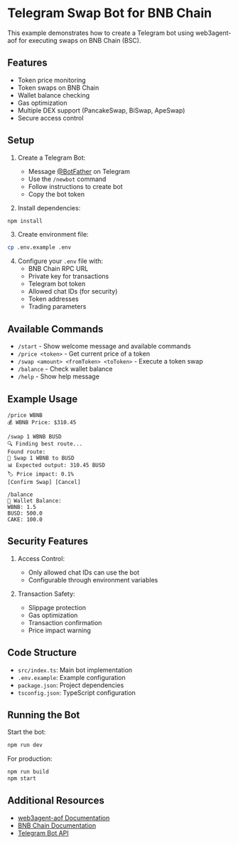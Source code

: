 # Telegram Swap Bot for BNB Chain

This example demonstrates how to create a Telegram bot using web3agent-aof for executing swaps on BNB Chain (BSC).

## Features

- Token price monitoring
- Token swaps on BNB Chain
- Wallet balance checking
- Gas optimization
- Multiple DEX support (PancakeSwap, BiSwap, ApeSwap)
- Secure access control

## Setup

1. Create a Telegram Bot:
   - Message [@BotFather](https://t.me/BotFather) on Telegram
   - Use the `/newbot` command
   - Follow instructions to create bot
   - Copy the bot token

2. Install dependencies:
```bash
npm install
```

3. Create environment file:
```bash
cp .env.example .env
```

4. Configure your `.env` file with:
   - BNB Chain RPC URL
   - Private key for transactions
   - Telegram bot token
   - Allowed chat IDs (for security)
   - Token addresses
   - Trading parameters

## Available Commands

- `/start` - Show welcome message and available commands
- `/price <token>` - Get current price of a token
- `/swap <amount> <fromToken> <toToken>` - Execute a token swap
- `/balance` - Check wallet balance
- `/help` - Show help message

## Example Usage

```
/price WBNB
💰 WBNB Price: $310.45

/swap 1 WBNB BUSD
🔍 Finding best route...
Found route:
💱 Swap 1 WBNB to BUSD
📊 Expected output: 310.45 BUSD
🏷️ Price impact: 0.1%
[Confirm Swap] [Cancel]

/balance
💼 Wallet Balance:
WBNB: 1.5
BUSD: 500.0
CAKE: 100.0
```

## Security Features

1. Access Control:
   - Only allowed chat IDs can use the bot
   - Configurable through environment variables

2. Transaction Safety:
   - Slippage protection
   - Gas optimization
   - Transaction confirmation
   - Price impact warning

## Code Structure

- `src/index.ts`: Main bot implementation
- `.env.example`: Example configuration
- `package.json`: Project dependencies
- `tsconfig.json`: TypeScript configuration

## Running the Bot

Start the bot:
```bash
npm run dev
```

For production:
```bash
npm run build
npm start
```

## Additional Resources

- [web3agent-aof Documentation](https://github.com/Web3-Agent/onchain-framework)
- [BNB Chain Documentation](https://docs.bnbchain.org/)
- [Telegram Bot API](https://core.telegram.org/bots/api) 